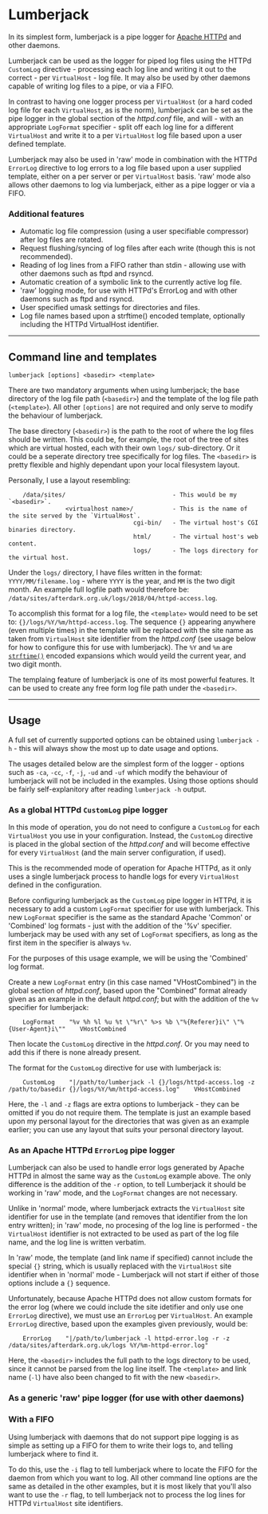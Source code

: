 # Lumberjack
In its simplest form, lumberjack is a pipe logger for [Apache HTTPd](http://httpd.apache.org/) and other daemons.

Lumberjack can be used as the logger for piped log files using the HTTPd `CustomLog` directive - processing each log line and writing it out to the correct - per `VirtualHost` - log file.  It may also be used by other daemons capable of writing log files to a pipe, or via a FIFO.

In contrast to having one logger process per `VirtualHost` (or a hard coded log file for each `VirtualHost`, as is the norm), lumberjack can be set as the pipe logger in the global section of the *httpd.conf* file, and will - with an appropriate `LogFormat` specifier - split off each log line for a different `VirtualHost` and write it to a per `VirtualHost` log file based upon a user defined template.

Lumberjack may also be used in 'raw' mode in combination with the HTTPd `ErrorLog` directive to log errors to a log file based upon a user supplied template, either on a per server or per `VirtualHost` basis.  'raw' mode also allows other daemons to log via lumberjack, either as a pipe logger or via a FIFO.

### Additional features
  * Automatic log file compression (using a user specifiable compressor) after log files are rotated.
  * Request flushing/syncing of log files after each write (though this is not recommended).
  * Reading of log lines from a FIFO rather than stdin - allowing use with other daemons such as ftpd and rsyncd.
  * Automatic creation of a symbolic link to the currently active log file.
  * 'raw' logging mode, for use with HTTPd's ErrorLog and with other daemons such as ftpd and rsyncd.
  * User specified umask settings for directories and files.
  * Log file names based upon a strftime() encoded template, optionally including the HTTPd VirtualHost identifier.


-----
## Command line and templates
```
lumberjack [options] <basedir> <template>
```
There are two mandatory arguments when using lumberjack; the base directory of the log file path (`<basedir>`) and the template of the log file path (`<template>`).  All other `[options]` are not required and only serve to modify the behaviour of lumberjack.

The base directory (`<basedir>`) is the path to the root of where the log files should be written.  This could be, for example, the root of the tree of sites which are virtual hosted, each with their own `logs/` sub-directory.  Or it could be a seperate directory tree specifically for log files.  The `<basedir>` is pretty flexible and highly dependant upon your local filesystem layout.

Personally, I use a layout resembling:
```
    /data/sites/                              - This would be my `<basedir>`.
                <virtualhost name>/           - This is the name of the site served by the `VirtualHost`.
                                   cgi-bin/   - The virtual host's CGI binaries directory.
                                   html/      - The virtual host's web content.
                                   logs/      - The logs directory for the virtual host.
```
Under the `logs/` directory, I have files written in the format: `YYYY/MM/filename.log` - where `YYYY` is the year, and `MM` is the two digit month.  An example full logfile path would therefore be: `/data/sites/afterdark.org.uk/logs/2018/04/httpd-access.log`.

To accomplish this format for a log file, the `<template>` would need to be set to: `{}/logs/%Y/%m/httpd-access.log`.  The sequence `{}` appearing anywhere (even multiple times) in the template will be replaced with the site name as taken from `VirtualHost` site identifier from the *httpd.conf* (see usage below for how to configure this for use with lumberjack).  The `%Y` and `%m` are [`strftime()`](http://man7.org/linux/man-pages/man3/strftime.3.html) encoded expansions which would yeild the current year, and two digit month.

The templaing feature of lumberjack is one of its most powerful features.  It can be used to create any free form log file path under the `<basedir>`.


-----
## Usage
A full set of currently supported options can be obtained using `lumberjack -h` - this will always show the most up to date usage and options.

The usages detailed below are the simplest form of the logger - options such as `-ca`, `-cc`, `-f`, `-j`, `-ud` and `-uf` which modify the behaviour of lumberjack will not be included in the examples.  Using those options should be fairly self-explanitory after reading `lumberjack -h` output.

### As a global HTTPd `CustomLog` pipe logger
In this mode of operation, you do not need to configure a `CustomLog` for each `VirtualHost` you use in your configuration.  Instead, the `CustomLog` directive is placed in the global section of the *httpd.conf* and will become effective for every `VirtualHost` (and the main server configuration, if used).

This is the recommended mode of operation for Apache HTTPd, as it only uses a single lumberjack process to handle logs for every `VirtualHost` defined in the configuration.

Before configuring lumberjack as the `CustomLog` pipe logger in HTTPd, it is necessary to add a custom `LogFormat` specifier for use with lumberjack.  This new `LogFormat` specifier is the same as the standard Apache 'Common' or 'Combined' log formats - just with the addition of the '%v' specifier.  lumberjack may be used with any set of `LogFormat` specifiers, as long as the first item in the specifier is always `%v`.  

For the purposes of this usage example, we will be using the 'Combined' log format.

Create a new `LogFormat` entry (in this case named "VHostCombined") in the global section of *httpd.conf*, based upon the "Combined" format already given as an example in the default *httpd.conf*; but with the addition of the `%v` specifier for lumberjack:

```
    LogFormat    "%v %h %l %u %t \"%r\" %>s %b \"%{Referer}i\" \"%{User-Agent}i\""    VHostCombined
```

Then locate the `CustomLog` directive in the *httpd.conf*.  Or you may need to add this if there is none already present.

The format for the `CustomLog` directive for use with lumberjack is:
```
    CustomLog    "|/path/to/lumberjack -l {}/logs/httpd-access.log -z /path/to/basedir {}/logs/%Y/%m/httpd-access.log"    VHostCombined
```

Here, the `-l` and `-z` flags are extra options to lumberjack - they can be omitted if you do not require them.  The template is just an example based upon my personal layout for the directories that was given as an example earlier; you can use any layout that suits your personal directory layout.


### As an Apache HTTPd `ErrorLog` pipe logger
Lumberjack can also be used to handle error logs generated by Apache HTTPd in almost the same way as the `CustomLog` example above.  The only difference is the addition of the `-r` option, to tell Lumberjack it should be working in 'raw' mode, and the `LogFormat` changes are not necessary.

Unlike in 'normal' mode, where lumberjack extracts the `VirtualHost` site identifier for use in the template (and removes that identifier from the lon entry written); in 'raw' mode, no procesing of the log line is performed - the `VirtualHost` identifier is not extracted to be used as part of the log file name, and the log line is written verbatim.

In 'raw' mode, the template (and link name if specified) cannot include the special `{}` string, which is usually replaced with the `VirtualHost` site identifier when in 'normal' mode - Lumberjack will not start if either of those options include a `{}` sequence.

Unfortunately, because Apache HTTPd does not allow custom formats for the error log (where we could include the site idetifier and only use one `ErrorLog` directive), we must use an `ErrorLog` per `VirtualHost`.  An example `ErrorLog` directive, based upon the examples given previously, would be:
```
    ErrorLog    "|/path/to/lumberjack -l httpd-error.log -r -z /data/sites/afterdark.org.uk/logs %Y/%m-httpd-error.log"
```

Here, the `<basedir>` includes the full path to the logs directory to be used, since it cannot be parsed from the log line itself.  The `<template>` and link name (`-l`) have also been changed to fit with the new `<basedir>`.

### As a generic 'raw' pipe logger (for use with other daemons)


### With a FIFO
Using lumberjack with daemons that do not support pipe logging is as simple as setting up a FIFO for them to write their logs to, and telling lumberjack where to find it.

To do this, use the `-i` flag to tell lumberjack where to locate the FIFO for the daemon from which you want to log.  All other command line options are the same as detailed in the other examples, but it is most likely that you'll also want to use the `-r` flag, to tell lumberjack not to process the log lines for HTTPd `VirtualHost` site identifiers.

